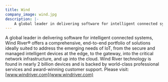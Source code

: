 ```yaml
---
title: Wind
company_image: wind.jpg
description: |-
    A global leader in delivering software for intelligent connected systems.
---
```

A global leader in delivering software for intelligent connected systems, Wind River® offers a comprehensive, end-to-end portfolio of solutions ideally suited to address the emerging needs of IoT, from the secure and managed intelligent devices at the edge, to the gateway, into the critical network infrastructure, and up into the cloud. Wind River technology is found in nearly 2 billion devices and is backed by world-class professional services and award-winning customer support.  Please visit: [www.windriver.com](www.windriver.com)

